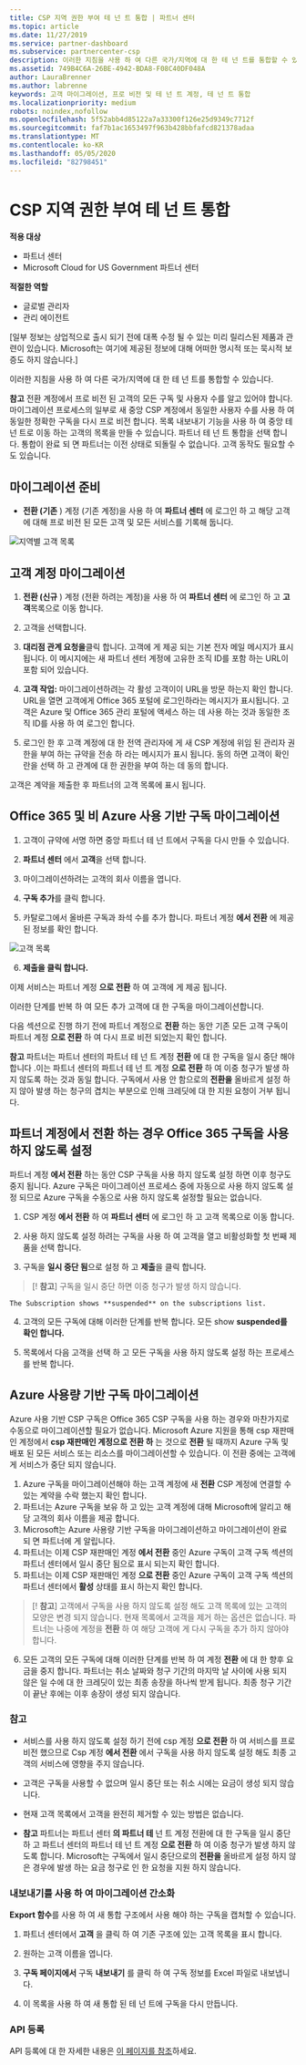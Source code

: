 ```yaml
---
title: CSP 지역 권한 부여 테 넌 트 통합 | 파트너 센터
ms.topic: article
ms.date: 11/27/2019
ms.service: partner-dashboard
ms.subservice: partnercenter-csp
description: 이러한 지침을 사용 하 여 다른 국가/지역에 대 한 테 넌 트를 통합할 수 있습니다. 여기에는 고객 계정 및 고객 구독을 마이그레이션하는 단계가 포함 됩니다.
ms.assetid: 749B4C6A-26BE-4942-BDA8-F08C40DF048A
author: LauraBrenner
ms.author: labrenne
keywords: 고객 마이그레이션, 프로 비전 및 테 넌 트 계정, 테 넌 트 통합
ms.localizationpriority: medium
robots: noindex,nofollow
ms.openlocfilehash: 5f52abb4d85122a7a33300f126e25d9349c7712f
ms.sourcegitcommit: faf7b1ac1653497f963b428bbfafcd821378adaa
ms.translationtype: MT
ms.contentlocale: ko-KR
ms.lasthandoff: 05/05/2020
ms.locfileid: "82798451"
---
```

# <a name="csp-regional-authorization-tenant-consolidation"></a>CSP 지역 권한 부여 테 넌 트 통합

**적용 대상**

-  파트너 센터
-  Microsoft Cloud for US Government 파트너 센터

**적절한 역할**

- 글로벌 관리자
- 관리 에이전트

\[일부 정보는 상업적으로 출시 되기 전에 대폭 수정 될 수 있는 미리 릴리스된 제품과 관련이 있습니다. Microsoft는 여기에 제공된 정보에 대해 어떠한 명시적 또는 묵시적 보증도 하지 않습니다.\]

이러한 지침을 사용 하 여 다른 국가/지역에 대 한 테 넌 트를 통합할 수 있습니다.

**참고**  전환 계정에서 프로 비전 된 고객의 모든 구독 및 사용자 수를 알고 있어야 합니다. 마이그레이션 프로세스의 일부로 새 중앙 CSP 계정에서 동일한 사용자 수를 사용 하 여 동일한 정확한 구독을 다시 프로 비전 합니다. 목록 내보내기 기능을 사용 하 여 중앙 테 넌 트로 이동 하는 고객의 목록을 만들 수 있습니다. 파트너 테 넌 트 통합을 선택 합니다. 통합이 완료 되 면 파트너는 이전 상태로 되돌릴 수 없습니다. 고객 동작도 필요할 수도 있습니다.



## <a name="prepare-for-migration"></a>마이그레이션 준비


-   **전환 (기존** ) 계정 (기존 계정)을 사용 하 여 **파트너 센터** 에 로그인 하 고 해당 고객에 대해 프로 비전 된 모든 고객 및 모든 서비스를 기록해 둡니다.

![지역별 고객 목록](images/regionalcustomer1.png)

## <a name="migrate-customer-accounts"></a>고객 계정 마이그레이션


1.  **전환 (신규** ) 계정 (전환 하려는 계정)을 사용 하 여 **파트너 센터** 에 로그인 하 고 **고객**목록으로 이동 합니다.

2.  고객을 선택합니다.

3.  **대리점 관계 요청을**클릭 합니다. 고객에 게 제공 되는 기본 전자 메일 메시지가 표시 됩니다. 이 메시지에는 새 파트너 센터 계정에 고유한 조직 ID를 포함 하는 URL이 포함 되어 있습니다.

4.  **고객 작업:** 마이그레이션하려는 각 활성 고객이이 URL을 방문 하는지 확인 합니다. URL을 열면 고객에게 Office 365 포털에 로그인하라는 메시지가 표시됩니다. 고객은 Azure 및 Office 365 관리 포털에 액세스 하는 데 사용 하는 것과 동일한 조직 ID를 사용 하 여 로그인 합니다.

5.  로그인 한 후 고객 계정에 대 한 전역 관리자에 게 새 CSP 계정에 위임 된 관리자 권한을 부여 하는 규약을 전송 하 라는 메시지가 표시 됩니다. 동의 하면 고객이 확인란을 선택 하 고 관계에 대 한 권한을 부여 하는 데 동의 합니다.

고객은 계약을 제출한 후 파트너의 고객 목록에 표시 됩니다.

## <a name="migrating-office-365-and-non-azure-usage-based-subscriptions"></a>Office 365 및 비 Azure 사용 기반 구독 마이그레이션


1.  고객이 규약에 서명 하면 중앙 파트너 테 넌 트에서 구독을 다시 만들 수 있습니다.

2.  **파트너 센터** 에서 **고객**을 선택 합니다.

3.  마이그레이션하려는 고객의 회사 이름을 엽니다.

4.  **구독 추가**를 클릭 합니다.

5.  카탈로그에서 올바른 구독과 좌석 수를 추가 합니다. 파트너 계정 **에서 전환** 에 제공 된 정보를 확인 합니다.

![고객 목록](images/regionalcustomer2.png)

6.  **제출을 클릭 합니다.**

이제 서비스는 파트너 계정 **으로 전환** 하 여 고객에 게 제공 됩니다.

이러한 단계를 반복 하 여 모든 추가 고객에 대 한 구독을 마이그레이션합니다.

다음 섹션으로 진행 하기 전에 파트너 계정으로 **전환** 하는 동안 기존 모든 고객 구독이 파트너 계정 **으로 전환** 하 여 다시 프로 비전 되었는지 확인 합니다.

**참고**  파트너는 파트너 센터의 파트너 테 넌 트 계정 **전환** 에 대 한 구독을 일시 중단 해야 합니다 .이는 파트너 센터의 파트너 테 넌 트 계정 **으로 전환** 하 여 이중 청구가 발생 하지 않도록 하는 것과 동일 합니다. 구독에서 사용 안 함으로의 **전환을** 올바르게 설정 하지 않아 발생 하는 청구의 겹치는 부분으로 인해 크레딧에 대 한 지원 요청이 거부 됩니다.



## <a name="disabling-the-office-365-subscriptions-under-the-transitioning-from-partner-account"></a>파트너 계정에서 전환 하는 경우 Office 365 구독을 사용 하지 않도록 설정


파트너 계정 **에서 전환** 하는 동안 CSP 구독을 사용 하지 않도록 설정 하면 이후 청구도 중지 됩니다. Azure 구독은 마이그레이션 프로세스 중에 자동으로 사용 하지 않도록 설정 되므로 Azure 구독을 수동으로 사용 하지 않도록 설정할 필요는 없습니다.

1.  CSP 계정 **에서 전환** 하 여 **파트너 센터** 에 로그인 하 고 고객 목록으로 이동 합니다.

2.  사용 하지 않도록 설정 하려는 구독을 사용 하 여 고객을 열고 비활성화할 첫 번째 제품을 선택 합니다.
3.  구독을 **일시 중단 됨**으로 설정 하 고 **제출**을 클릭 합니다.

 >[! **참고**] 구독을 일시 중단 하면 이중 청구가 발생 하지 않습니다.



~~~
The Subscription shows **suspended** on the subscriptions list.
~~~

4.  고객의 모든 구독에 대해 이러한 단계를 반복 합니다. 모든 show **suspended를 확인 합니다.**

5.  목록에서 다음 고객을 선택 하 고 모든 구독을 사용 하지 않도록 설정 하는 프로세스를 반복 합니다.

## <a name="migrating-azure-usage-based-subscriptions"></a>Azure 사용량 기반 구독 마이그레이션


Azure 사용 기반 CSP 구독은 Office 365 CSP 구독을 사용 하는 경우와 마찬가지로 수동으로 마이그레이션할 필요가 없습니다. Microsoft Azure 지원을 통해 csp 재판매인 계정에서 **csp 재판매인 계정으로 전환 하** 는 것으로 **전환** 될 때까지 Azure 구독 및 배포 된 모든 서비스 또는 리소스를 마이그레이션할 수 있습니다. 이 전환 중에는 고객에 게 서비스가 중단 되지 않습니다.

1.  Azure 구독을 마이그레이션해야 하는 고객 계정에 새 **전환** CSP 계정에 연결할 수 있는 계약을 수락 했는지 확인 합니다.
2.  파트너는 Azure 구독을 보유 하 고 있는 고객 계정에 대해 Microsoft에 알리고 해당 고객의 회사 이름을 제공 합니다.
3.  Microsoft는 Azure 사용량 기반 구독을 마이그레이션하고 마이그레이션이 완료 되 면 파트너에 게 알립니다.
4.  파트너는 이제 CSP 재판매인 계정 **에서 전환** 중인 Azure 구독이 고객 구독 섹션의 파트너 센터에서 일시 중단 됨으로 표시 되는지 확인 합니다.
5.  파트너는 이제 CSP 재판매인 계정 **으로 전환** 중인 Azure 구독이 고객 구독 섹션의 파트너 센터에서 **활성** 상태를 표시 하는지 확인 합니다.

>[! **참고**] 고객에서 구독을 사용 하지 않도록 설정 해도 고객 목록에 있는 고객의 모양은 변경 되지 않습니다. 현재 목록에서 고객을 제거 하는 옵션은 없습니다. 파트너는 나중에 계정을 **전환** 하 여 해당 고객에 게 다시 구독을 추가 하지 않아야 합니다.



6.  모든 고객의 모든 구독에 대해 이러한 단계를 반복 하 여 계정 **전환** 에 대 한 향후 요금을 중지 합니다. 파트너는 취소 날짜와 청구 기간의 마지막 날 사이에 사용 되지 않은 일 수에 대 한 크레딧이 있는 최종 송장을 하나씩 받게 됩니다. 최종 청구 기간이 끝난 후에는 이후 송장이 생성 되지 않습니다.

### <a name="notes"></a>참고

-   서비스를 사용 하지 않도록 설정 하기 전에 csp 계정 **으로 전환** 하 여 서비스를 프로 비전 했으므로 Csp 계정 **에서 전환** 에서 구독을 사용 하지 않도록 설정 해도 최종 고객의 서비스에 영향을 주지 않습니다.

-   고객은 구독을 사용할 수 없으며 일시 중단 또는 취소 시에는 요금이 생성 되지 않습니다.

-   현재 고객 목록에서 고객을 완전히 제거할 수 있는 방법은 없습니다.

-   **참고**  파트너는 파트너 센터 **의 파트너 테** 넌 트 계정 전환에 대 한 구독을 일시 중단 하 고 파트너 센터의 파트너 테 넌 트 계정 **으로 전환** 하 여 이중 청구가 발생 하지 않도록 합니다. Microsoft는 구독에서 일시 중단으로의 **전환을** 올바르게 설정 하지 않은 경우에 발생 하는 요금 청구로 인 한 요청을 지원 하지 않습니다.



### <a name="simplify-migration-using-export"></a>내보내기를 사용 하 여 마이그레이션 간소화

**Export 함수**를 사용 하 여 새 통합 구조에서 사용 해야 하는 구독을 캡처할 수 있습니다.

1.  파트너 센터에서 **고객** 을 클릭 하 여 기존 구조에 있는 고객 목록을 표시 합니다.

2.  원하는 고객 이름을 엽니다.

3.  **구독 페이지에서** 구독 **내보내기** 를 클릭 하 여 구독 정보를 Excel 파일로 내보냅니다.

4.  이 목록을 사용 하 여 새 통합 된 테 넌 트에 구독을 다시 만듭니다.

### <a name="api-registration"></a>API 등록

API 등록에 대 한 자세한 내용은 [이 페이지를 참조](https://go.microsoft.com/fwlink/?linkid=847990)하세요.









